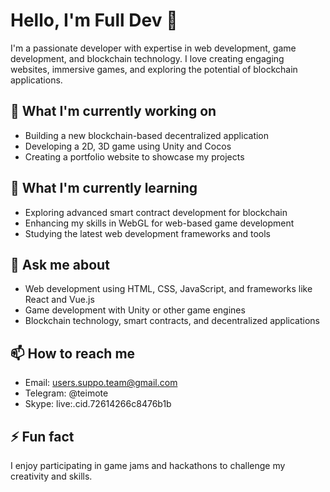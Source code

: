 # Hello, I'm Full Dev 👋

I'm a passionate developer with expertise in web development, game development, and blockchain technology. I love creating engaging websites, immersive games, and exploring the potential of blockchain applications.

## 🔭 What I'm currently working on
- Building a new blockchain-based decentralized application
- Developing a 2D, 3D game using Unity and Cocos
- Creating a portfolio website to showcase my projects

## 🌱 What I'm currently learning
- Exploring advanced smart contract development for blockchain
- Enhancing my skills in WebGL for web-based game development
- Studying the latest web development frameworks and tools

## 💬 Ask me about
- Web development using HTML, CSS, JavaScript, and frameworks like React and Vue.js
- Game development with Unity or other game engines
- Blockchain technology, smart contracts, and decentralized applications

## 📫 How to reach me
- Email: users.suppo.team@gmail.com
- Telegram: @teimote
- Skype: live:.cid.72614266c8476b1b
## ⚡ Fun fact
I enjoy participating in game jams and hackathons to challenge my creativity and skills.
 
